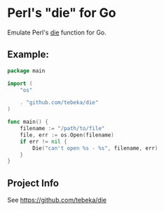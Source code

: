 # Perl's "die" for Go

Emulate Perl's [die](http://perldoc.perl.org/functions/die.html) function for
Go.

## Example:

```go
package main

import (
	"os"

	. "github.com/tebeka/die"
)

func main() {
	filename := "/path/to/file"
	file, err := os.Open(filename)
	if err != nil {
		Die("can't open %s - %s", filename, err)
	}
}
```

## Project Info
See https://github.com/tebeka/die

